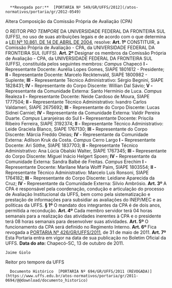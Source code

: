       **Revogada por:**  [PORTARIA Nº 549/GR/UFFS/2012](/atos-normativos/portaria/gr/2012-0549) 

   Altera Composição da Comissão Própria de Avaliação (CPA)  

 O REITOR *PRO TEMPORE*  DA UNIVERSIDADE FEDERAL DA FRONTEIRA SUL (UFFS), no uso de suas atribuições legais e de acordo com o que determina a [LEI Nº 10.861, DE 14 DE ABRIL DE 2004](http://www.planalto.gov.br/ccivil_03/_ato2004-2006/2004/lei/l10.861.htm), resolve:   **Art. 1º**  CONSTITUIR, a Comissão Própria de Avaliação - CPA, da UNIVERSIDADE FEDERAL DA FRONTEIRA SUL (UFFS).   **Art. 2º**  Designar os membros da Comissão Própria de Avaliação - CPA, da UNIVERSIDADE FEDERAL DA FRONTEIRA SUL (UFFS), constituída pelos seguintes membros: *Campus*  Chapecó **I -**  Representante Docente: Aurélia Lopes Gomes, SIAPE 1801612 - Presidente; **II -**  Representante Docente: Marcelo Recktenvald, SIAPE 1800982 - Suplente; **III -**  Representante Técnico Administrativo: Sérgio Begnini, SIAPE 1828431; **IV -**  Representante do Corpo Discente: Willian Dal Sávio; **V -**  Representante da Comunidade Externa: Santo Hermínio de Luca. *Campus*  Realeza **I -**  Representante Docente: Neide Cardoso de Moura, SIAPE 1777504; **II -**  Representante Técnico Administrativo: Ivandro Carlos Valdameri, SIAPE 2675692; **III -**  Representante do Corpo Discente: Lucas Sidnei Carniel; **IV -**  Representante da Comunidade Externa: Valdir Pereira Duarte. *Campus*  Laranjeiras do Sul **I -**  Representante Docente: Priscila Ribeiro Ferreira, SIAPE 3192374; **II -**  Representante Técnico Administrativo: Leide Graciela Blanco, SIAPE 1767130; **III -**  Representante do Corpo Discente: Márcia Freddo Oleias; **IV -**  Representante da Comunidade Externa: Adilson Kruk da Costa. *Campus*  Cerro Largo **I -**  Representante Docente: Ari Söthe, SIAPE 1837703; **II -**  Representante Técnico Administrativo: Ana Lúcia Obalski Walter, SIAPE 1767345; **III -**  Representante do Corpo Discente: Miguel Inácio Helgert Spoen; **IV -**  Representante da Comunidade Externa: Sandra Balbé de Freitas. *Campus*  Erechim **I -**  Representante Docente: Marilane Maria Wolff Paim, SIAPE 1803554; **II -**  Representante Técnico Administrativo: Marcelo Luis Ronsoni, SIAPE 1764182; **III -**  Representante do Corpo Discente: Leidiane Aparecida da Cruz; **IV -**  Representante da Comunidade Externa: Silvio Ambrósio.   **Art. 3º**  A CPA é responsável pela coordenação, condução e articulação do processo de Avaliação Institucional da UFFS, bem como pela sistematização e prestação de informações para subsidiar as avaliações do INEP/MEC e as políticas da UFFS. **§ 1º**  O mandato dos integrantes da CPA é de dois anos, permitida a recondução.   **Art. 4º**  Cada membro servidor terá 04 horas semanais para a realização das atividades inerentes à CPA e o presidente terá 08 horas semanais para desenvolver suas atividades.   **Art. 5º**  O funcionamento da CPA será definido no Regimento Interno.   **Art. 6º**  Fica revogada a [PORTARIA Nº 426/GR/UFFS/2011](https://www.uffs.edu.br/atos-normativos/portaria/gr/2011-0426), de 31 de maio de 2011.   **Art. 7º**  Esta Portaria entra em vigor na data de sua publicação no Boletim Oficial da UFFS.      **Data do ato:** Chapecó-SC, 13 de outubro de 2011.   
 

    Jaime Giolo   
 Reitor pro tempore da UFFS 

      Documento Histórico  [PORTARIA Nº 694/GR/UFFS/2011 (REVOGADA)](https://www.uffs.edu.br/atos-normativos/portaria/gr/2011-0694/@@download/documento_historico)     
      